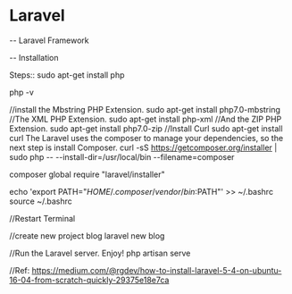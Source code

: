 # Laravel

-- Laravel Framework

-- Installation

Steps::
sudo apt-get install php

php -v

//install the Mbstring PHP Extension.
sudo apt-get install php7.0-mbstring
//The XML PHP Extension.
sudo apt-get install php-xml
//And the ZIP PHP Extension.
sudo apt-get install php7.0-zip
//Install Curl
sudo apt-get install curl
The Laravel uses the composer to manage your dependencies, so the next step is install Composer.
curl -sS https://getcomposer.org/installer | sudo php -- --install-dir=/usr/local/bin --filename=composer

composer global require "laravel/installer"

echo 'export PATH="$HOME/.composer/vendor/bin:$PATH"' >> ~/.bashrc
source ~/.bashrc


//Restart Terminal

//create new project blog
laravel new blog

//Run the Laravel server. Enjoy!
php artisan serve

//Ref: https://medium.com/@rgdev/how-to-install-laravel-5-4-on-ubuntu-16-04-from-scratch-quickly-29375e18e7ca




